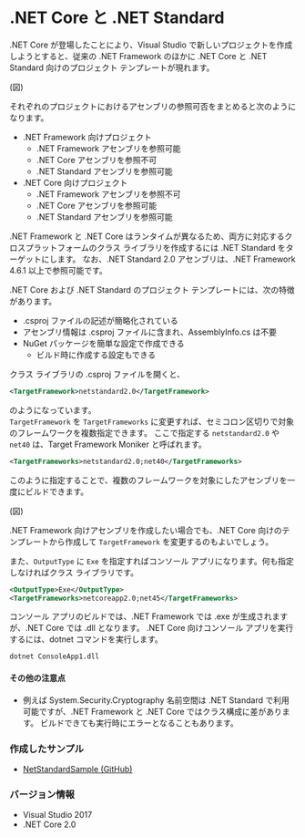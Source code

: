 # .NET Core と .NET Standard
.NET Core が登場したことにより、Visual Studio で新しいプロジェクトを作成しようとすると、従来の .NET Framework のほかに .NET Core と .NET Standard 向けのプロジェクト テンプレートが現れます。

(図)

それぞれのプロジェクトにおけるアセンブリの参照可否をまとめると次のようになります。
- .NET Framework 向けプロジェクト
  - .NET Framework アセンブリを参照可能
  - .NET Core アセンブリを参照不可
  - .NET Standard アセンブリを参照可能
- .NET Core 向けプロジェクト
  - .NET Framework アセンブリを参照不可
  - .NET Core アセンブリを参照可能
  - .NET Standard アセンブリを参照可能

.NET Framework と .NET Core はランタイムが異なるため、両方に対応するクロスプラットフォームのクラス ライブラリを作成するには .NET Standard をターゲットにします。
なお、.NET Standard 2.0 アセンブリは、.NET Framework 4.6.1 以上で参照可能です。

.NET Core および .NET Standard のプロジェクト テンプレートには、次の特徴があります。
- .csproj ファイルの記述が簡略化されている
- アセンブリ情報は .csproj ファイルに含まれ、AssemblyInfo.cs は不要
- NuGet パッケージを簡単な設定で作成できる
  - ビルド時に作成する設定もできる

クラス ライブラリの .csproj ファイルを開くと、
```xml
<TargetFramework>netstandard2.0</TargetFramework> 
```

のようになっています。  
`TargetFramework` を `TargetFrameworks` に変更すれば、セミコロン区切りで対象のフレームワークを複数指定できます。
ここで指定する `netstandard2.0` や `net40` は、Target Framework Moniker と呼ばれます。
```xml
<TargetFrameworks>netstandard2.0;net40</TargetFrameworks>
```

このように指定することで、複数のフレームワークを対象にしたアセンブリを一度にビルドできます。

(図)

.NET Framework 向けアセンブリを作成したい場合でも、.NET Core 向けのテンプレートから作成して `TargetFramework` を変更するのもよいでしょう。

また、`OutputType` に `Exe` を指定すればコンソール アプリになります。何も指定しなければクラス ライブラリです。
```xml
<OutputType>Exe</OutputType>
<TargetFrameworks>netcoreapp2.0;net45</TargetFrameworks>
```

コンソール アプリのビルドでは、.NET Framework では .exe が生成されますが、.NET Core では .dll となります。
.NET Core 向けコンソール アプリを実行するには、dotnet コマンドを実行します。
```
dotnet ConsoleApp1.dll
```

#### その他の注意点
- 例えば System.Security.Cryptography 名前空間は .NET Standard で利用可能ですが、.NET Framework と .NET Core ではクラス構成に差があります。
ビルドできても実行時にエラーとなることもあります。

### 作成したサンプル
- [NetStandardSample (GitHub)](https://github.com/sakapon/Samples-2018/tree/master/NetStandardSample)

### バージョン情報
- Visual Studio 2017
- .NET Core 2.0
